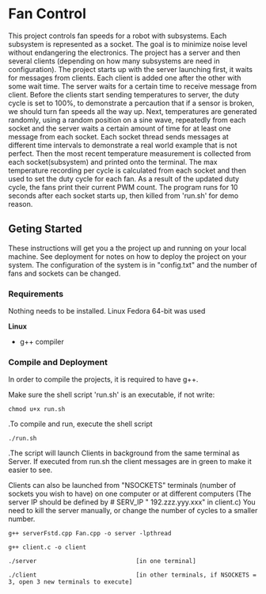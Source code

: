 # Fan Control
This project controls fan speeds for a robot with subsystems. Each subsystem is represented as a socket. The goal is to minimize noise level without endangering the electronics. The project has a server and then several clients (depending on how many subsystems are need in configuration). 
The project starts up with the server launching first, it waits for messages from clients. Each client is added one after the other with some wait time. The server waits for a certain time to receive message from client. Before the clients start sending temperatures to server, the duty cycle is set to 100%, to demonstrate a percaution that if a sensor is broken, we should turn fan speeds all the way up. Next, temperatures are generated randomly, using a random position on a sine wave, repeatedly from each socket and the server waits a certain amount of time for at least one message from each socket. Each socket thread sends messages at different time intervals to demonstrate a real world example that is not perfect. Then the most recent temperature measurement is collected from each socket(subsystem) and printed onto the terminal. 
The max temperature recording per cycle is calculated from each socket and then used to set the duty cycle for each fan. As a result of the updated duty cycle, the fans print their current PWM count. The program runs for 10 seconds after each socket starts up, then killed from 'run.sh' for demo reason. 

## Geting Started
These instructions will get you a the project up and running on your local machine. See deployment for notes on how to deploy the project on your system. The configuration of the system is in "config.txt" and the number of fans and sockets can be changed.

### Requirements
Nothing needs to be installed. Linux Fedora 64-bit was used

**Linux**
- g++ compiler


### Compile and Deployment
In order to compile the projects, it is required to have g++.

Make sure the shell script 'run.sh' is an executable, if not write:

```
chmod u+x run.sh
```

.To compile and run, execute the shell script

```
./run.sh
```

.The script will launch Clients in background from the same terminal as Server. If executed from run.sh the client messages are in green to make it easier to see.


Clients can also be launched from "NSOCKETS" terminals (number of sockets you wish to have) on one computer or at different computers (The server IP should be defined by # SERV_IP " 192.zzz.yyy.xxx" in client.c) You need to kill the server manually, or change the number of cycles to a smaller number.

```
g++ serverFstd.cpp Fan.cpp -o server -lpthread

g++ client.c -o client

./server                            [in one terminal]

./client                            [in other terminals, if NSOCKETS = 3, open 3 new terminals to execute]
```



